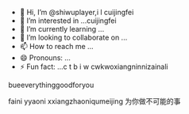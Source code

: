 - 👋 Hi, I’m @shiwuplayer,i l cuijingfei
- 👀 I’m interested in ...cuijingfei
- 🌱 I’m currently learning ...
- 💞️ I’m looking to collaborate on ...
- 📫 How to reach me ...
- 😄 Pronouns: ...
- ⚡ Fun fact: ...c t b
i w cwkwoxiangninnizainali
<!---eeverything smaller than you
shiwuplayer/shiwuplayer is a ✨ special ✨ repository because its `README.md` (this file) appears on your GitHub profile.phuiyipianqianwweinizuoyiqie
You can click the Preview link to take a look at your changes.
--->bueeverythinggoodforyou
faini
yyaoni
xxiangzhaoniqumeijing
为你做不可能的事
